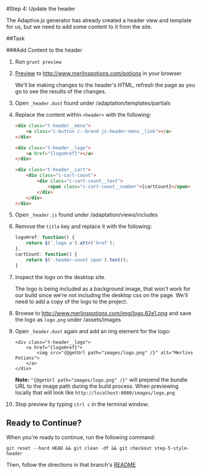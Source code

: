 #Step 4: Update the header

The Adaptive.js generator has already created a header view and template for us, but we need to add some content to it from the site.

##Task

###Add Content to the header


1. Run `grunt preview`
2. [Preview](https://cloud.mobify.com/docs/adaptivejs/getting-started/new-project/#/start-adaptivejs-server) to http://www.merlinspotions.com/potions in your browser
    
    We'll be making changes to the header's HTML, refresh the page as you go to see the results of the changes.

3. Open `_header.dust` found under /adaptation/templates/partials
4. Replace the content within `<header>` with the following:

    ```html
    <div class="t-header__menu">
        <a class="c-button c--brand js-header-menu__link"></a>
    </div>

    <div class="t-header__logo">
        <a href="{logoHref}"></a>
    </div>

    <div class="t-header__cart">
        <div class="c-cart-count">
            <div class="c-cart-count__text">
                <span class="c-cart-count__number">{cartCount}</span>
            </div>
        </div>
    </div>
    ```

5. Open `_header.js` found under /adaptation/views/includes
6. Remove the `title` key and replace it with the following:

    ```javascript
    logoHref: function() {
        return $('.logo a').attr('href');
    },
    cartCount: function() {
        return $('.header-count span').text();
    }
    ```

7. Inspect the logo on the desktop site.

    The logo is being included as a background image, that won't work for our build since we're not including the desktop css on the page. We'll need to add a copy of the logo to the project.

8. Browse to http://www.merlinspotions.com/img/logo.62e1.png and save the logo as `logo.png` under /assets/images
9. Open `_header.dust` again and add an img element for the logo:

    ```
    <div class="t-header__logo">
        <a href="{logoHref}">
            <img src="{@getUrl path="images/logo.png" /}" alt="Merlins Potions">
        </a>
    </div>
    ```

    **Note:** `"{@getUrl path="images/logo.png" /}"` will prepend the bundle URL to the image path during the build process. When previewing locally that will look like `http://localhost:8080/images/logo.png`

10. Stop preview by typing `ctrl c` in the terminal window.

## Ready to Continue?

When you're ready to continue, run the following command:

```
git reset --hard HEAD && git clean -df && git checkout step-5-style-header
```

Then, follow the directions in that branch's [README](https://github.com/mobify/workshop--adaptivejs-site/blob/step-5-style-header/README.md)